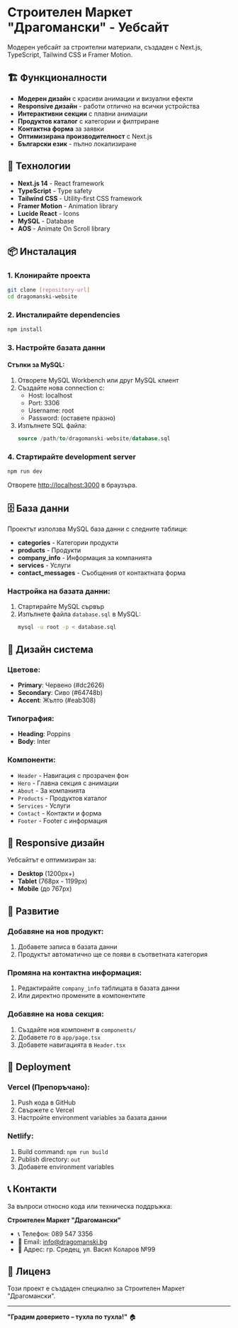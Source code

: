 # Строителен Маркет "Драгомански" - Уебсайт

Модерен уебсайт за строителни материали, създаден с Next.js, TypeScript, Tailwind CSS и Framer Motion.

## 🏗️ Функционалности

- **Модерен дизайн** с красиви анимации и визуални ефекти
- **Responsive дизайн** - работи отлично на всички устройства
- **Интерактивни секции** с плавни анимации
- **Продуктов каталог** с категории и филтриране
- **Контактна форма** за заявки
- **Оптимизирана производителност** с Next.js
- **Български език** - пълно локализиране

## 🚀 Технологии

- **Next.js 14** - React framework
- **TypeScript** - Type safety
- **Tailwind CSS** - Utility-first CSS framework
- **Framer Motion** - Animation library
- **Lucide React** - Icons
- **MySQL** - Database
- **AOS** - Animate On Scroll library

## 📦 Инсталация

### 1. Клонирайте проекта
```bash
git clone [repository-url]
cd dragomanski-website
```

### 2. Инсталирайте dependencies
```bash
npm install
```

### 3. Настройте базата данни

#### Стъпки за MySQL:
1. Отворете MySQL Workbench или друг MySQL клиент
2. Създайте нова connection с:
   - Host: localhost
   - Port: 3306
   - Username: root
   - Password: (оставете празно)
3. Изпълнете SQL файла:
   ```sql
   source /path/to/dragomanski-website/database.sql
   ```

### 4. Стартирайте development server
```bash
npm run dev
```

Отворете [http://localhost:3000](http://localhost:3000) в браузъра.

## 🗄️ База данни

Проектът използва MySQL база данни с следните таблици:

- **categories** - Категории продукти
- **products** - Продукти
- **company_info** - Информация за компанията
- **services** - Услуги
- **contact_messages** - Съобщения от контактната форма

### Настройка на базата данни:

1. Стартирайте MySQL сървър
2. Изпълнете файла `database.sql` в MySQL:
   ```bash
   mysql -u root -p < database.sql
   ```

## 🎨 Дизайн система

### Цветове:
- **Primary**: Червено (#dc2626)
- **Secondary**: Сиво (#64748b)
- **Accent**: Жълто (#eab308)

### Типография:
- **Heading**: Poppins
- **Body**: Inter

### Компоненти:
- `Header` - Навигация с прозрачен фон
- `Hero` - Главна секция с анимации
- `About` - За компанията
- `Products` - Продуктов каталог
- `Services` - Услуги
- `Contact` - Контакти и форма
- `Footer` - Footer с информация

## 📱 Responsive дизайн

Уебсайтът е оптимизиран за:
- **Desktop** (1200px+)
- **Tablet** (768px - 1199px)
- **Mobile** (до 767px)

## 🔧 Развитие

### Добавяне на нов продукт:
1. Добавете записа в базата данни
2. Продуктът автоматично ще се появи в съответната категория

### Промяна на контактна информация:
1. Редактирайте `company_info` таблицата в базата данни
2. Или директно промените в компонентите

### Добавяне на нова секция:
1. Създайте нов компонент в `components/`
2. Добавете го в `app/page.tsx`
3. Добавете навигацията в `Header.tsx`

## 🚢 Deployment

### Vercel (Препоръчано):
1. Push кода в GitHub
2. Свържете с Vercel
3. Настройте environment variables за базата данни

### Netlify:
1. Build command: `npm run build`
2. Publish directory: `out`
3. Добавете environment variables

## 📞 Контакти

За въпроси относно кода или техническа поддръжка:

**Строителен Маркет "Драгомански"**
- 📞 Телефон: 089 547 3356
- 📧 Email: info@dragomanski.bg
- 📍 Адрес: гр. Средец, ул. Васил Коларов №99

## 📄 Лиценз

Този проект е създаден специално за Строителен Маркет "Драгомански".

---

**"Градим доверието – тухла по тухла!"** 🏠 